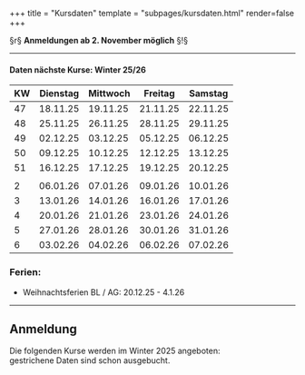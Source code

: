 +++
title = "Kursdaten"
template = "subpages/kursdaten.html"
render=false
+++


<!-- Split.0 , Text 1 Kursdaten -->
<!--{# ### Nächste Kursperioden #}-->

§r§ **Anmeldungen ab 2. November möglich** §!§
___________________________________________
<!-- Split.1 , Tabelle (in Box) -->


<div class=" mx-auto px-4 mt-5 shadow-lg rounded-lg  overflow-x-auto" >  <!-- Bitte nicht löschen -->

#### Daten nächste Kurse: Winter 25/26
<!-- Tabelle Kursdaten -->


| KW          | Dienstag | Mittwoch | Freitag  | Samstag  |
|-------------|----------|----------|----------|----------|
| 47          | 18.11.25 | 19.11.25 | 21.11.25 | 22.11.25 |
| 48          | 25.11.25 | 26.11.25 | 28.11.25 | 29.11.25 |
| 49          | 02.12.25 | 03.12.25 | 05.12.25 | 06.12.25 |
| 50          | 09.12.25 | 10.12.25 | 12.12.25 | 13.12.25 |
| 51          | 16.12.25 | 17.12.25 | 19.12.25 | 20.12.25 |
|             |          |          |          |          |
| 2           | 06.01.26 | 07.01.26 | 09.01.26 | 10.01.26 |
| 3           | 13.01.26 | 14.01.26 | 16.01.26 | 17.01.26 |
| 4           | 20.01.26 | 21.01.26 | 23.01.26 | 24.01.26 |
| 5           | 27.01.26 | 28.01.26 | 30.01.26 | 31.01.26 |
| 6           | 03.02.26 | 04.02.26 | 06.02.26 | 07.02.26 |
<!-- Bemerkungen -->

### Ferien: 
- Weihnachtsferien BL / AG: 20.12.25 - 4.1.26 


</div>

<!--{#
Tricks für die Tabelle: 
Farben: 
    §red§ TEXT §!§
    gültig ist: 
        §r§ (rot), 
        §g§ (green)
        §b§ (blue)
    !!! Immer mit §!§ schliessen !!!
Fett: 
    ** Text **

*-Zeichen: \* 
#}-->

____________________________________________
<!-- Split.2 , Text Anmeldung / Kursdaten -->

## Anmeldung
Die folgenden Kurse werden im Winter 2025 angeboten:\
<span class="text-red-700 line-through">gestrichene</span> Daten sind schon ausgebucht. 

<!-- Wird automatisch eingefügt: Daten aller Kursanlässe -->
